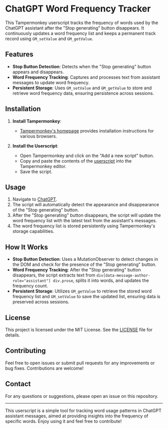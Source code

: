 # ChatGPT Word Frequency Tracker

This Tampermonkey userscript tracks the frequency of words used by the ChatGPT assistant after the "Stop generating" button disappears. It continuously updates a word frequency list and keeps a permanent track record using `GM_setValue` and `GM_getValue`.

## Features

- **Stop Button Detection**: Detects when the "Stop generating" button appears and disappears.
- **Word Frequency Tracking**: Captures and processes text from assistant messages to update word frequency.
- **Persistent Storage**: Uses `GM_setValue` and `GM_getValue` to store and retrieve word frequency data, ensuring persistence across sessions.

## Installation

1. **Install Tampermonkey**:
   - [Tampermonkey's homepage](https://www.tampermonkey.net/) provides installation instructions for various browsers.

2. **Install the Userscript**:
   - Open Tampermonkey and click on the "Add a new script" button.
   - Copy and paste the contents of the [userscript](https://github.com/Forgetabyteit/word_frequency/blob/main/word_frequency.user.js) into the Tampermonkey editor.
   - Save the script.

## Usage

1. Navigate to [ChatGPT](https://chatgpt.com/).
2. The script will automatically detect the appearance and disappearance of the "Stop generating" button.
3. After the "Stop generating" button disappears, the script will update the word frequency list with the latest text from the assistant's messages.
4. The word frequency list is stored persistently using Tampermonkey's storage capabilities.

## How It Works

- **Stop Button Detection**: Uses a MutationObserver to detect changes in the DOM and check for the presence of the "Stop generating" button.
- **Word Frequency Tracking**: After the "Stop generating" button disappears, the script extracts text from `div[data-message-author-role="assistant"] div.prose`, splits it into words, and updates the frequency count.
- **Persistent Storage**: Utilizes `GM_getValue` to retrieve the stored word frequency list and `GM_setValue` to save the updated list, ensuring data is preserved across sessions.

## License

This project is licensed under the MIT License. See the [LICENSE](LICENSE) file for details.

## Contributing

Feel free to open issues or submit pull requests for any improvements or bug fixes. Contributions are welcome!

## Contact

For any questions or suggestions, please open an issue on this repository.

---

This userscript is a simple tool for tracking word usage patterns in ChatGPT assistant messages, aimed at providing insights into the frequency of specific words. Enjoy using it and feel free to contribute!

